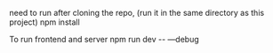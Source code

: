 need to run after cloning the repo, (run it in the same directory as this project)
npm install

To run frontend and server 
npm run dev -- —debug

